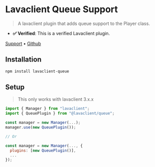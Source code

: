 # Lavaclient Queue Support

> A lavaclient plugin that adds queue support to the Player class.

- **✅ Verified**: This is a verified Lavaclient plugin.

[Support](https://discord.gg/BnQECNd) &bull; [Github](https://github.com/lavaclient/plugins)

## Installation

```bash
npm install lavaclient-queue
```

## Setup

> This only works with lavaclient 3.x.x

```js
import { Manager } from "lavaclient";
import { QueuePlugin } from "@lavaclient/queue";

const manager = new Manager(...);
manager.use(new QueuePlugin());

// Or

const manager = new Manager(..., {
  plugins: [new QueuePlugin()],
  ...
});

```
